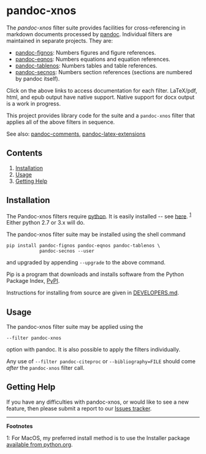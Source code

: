 
pandoc-xnos
===========

The *pandoc-xnos* filter suite provides facilities for cross-referencing in markdown documents processed by [pandoc]. Individual filters are maintained in separate projects.  They are:

* [pandoc-fignos]: Numbers figures and figure references.
* [pandoc-eqnos]: Numbers equations and equation references.
* [pandoc-tablenos]: Numbers tables and table references.
* [pandoc-secnos]: Numbers section references (sections are
  numbered by pandoc itself).

Click on the above links to access documentation for each filter.   LaTeX/pdf, html, and epub output have native support.  Native support for docx output is a work in progress.

This project provides library code for the suite and a `pandoc-xnos` filter that applies all of the above filters in sequence.

See also: [pandoc-comments], [pandoc-latex-extensions]

[pandoc]: http://pandoc.org/
[pandoc-fignos]: https://github.com/tomduck/pandoc-fignos
[pandoc-eqnos]: https://github.com/tomduck/pandoc-eqnos
[pandoc-tablenos]: https://github.com/tomduck/pandoc-tablenos
[pandoc-secnos]: https://github.com/tomduck/pandoc-secnos
[pandoc-comments]: https://github.com/tomduck/pandoc-comments
[pandoc-latex-extensions]: https://github.com/tomduck/pandoc-latex-extensions


Contents
--------

 1. [Installation](#installation)
 2. [Usage](#usage)
 3. [Getting Help](#getting-help)


Installation
------------

The Pandoc-xnos filters require [python].  It is easily installed -- see [here](https://realpython.com/installing-python/). <sup>[1](#footnote1)</sup>  Either python 2.7 or 3.x will do.

The pandoc-xnos filter suite may be installed using the shell command

    pip install pandoc-fignos pandoc-eqnos pandoc-tablenos \
                pandoc-secnos --user

and upgraded by appending `--upgrade` to the above command.

Pip is a program that downloads and installs software from the Python Package Index, [PyPI].

Instructions for installing from source are given in [DEVELOPERS.md].

[python]: https://www.python.org/
[PyPI]: https://pypi.python.org/pypi
[DEVELOPERS.md]: DEVELOPERS.md


Usage
-----

The pandoc-xnos filter suite may be applied using the

    --filter pandoc-xnos

option with pandoc.  It is also possible to apply the filters individually.

Any use of `--filter pandoc-citeproc` or `--bibliography=FILE` should come *after* the `pandoc-xnos` filter call.


Getting Help
------------

If you have any difficulties with pandoc-xnos, or would like to see a new feature, then please submit a report to our [Issues tracker].

[Issues tracker]: https://github.com/tomduck/pandoc-xnos/issues


----

**Footnotes**

<a name="footnote1">1</a>: For MacOS, my preferred install method is to use the Installer package [available from python.org](https://www.python.org/downloads/).
